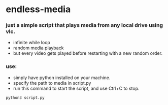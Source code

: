 # endless-media

### just a simple script that plays media from any local drive using vlc.

* infinite while loop
* random media playback
* but every video gets played before restarting with a new random order.

### use:

* simply have python installed on your machine.
* specify the path to media in script.py
* run this command to start the script, and use Ctrl+C to stop.

```
python3 script.py
```
	
	

